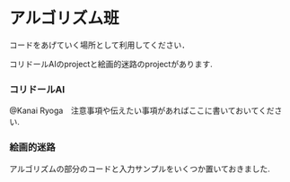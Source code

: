 # アルゴリズム班
コードをあげていく場所として利用してください．<p>
コリドールAIのprojectと絵画的迷路のprojectがあります.<p>
### コリドールAI
@Kanai Ryoga　注意事項や伝えたい事項があればここに書いておいてください.
### 絵画的迷路
アルゴリズムの部分のコードと入力サンプルをいくつか置いておきました.
